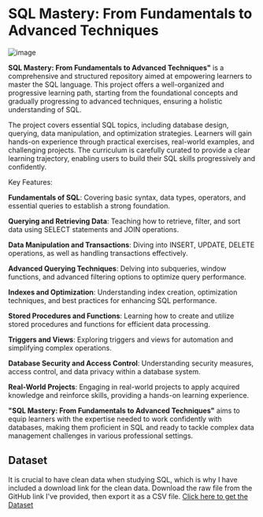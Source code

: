 # SQL Mastery: From Fundamentals to Advanced Techniques

 ![image](https://github.com/SiddheshDaphane/SQL_Basic_to_Advance/assets/105710898/e9262aef-d4c6-4536-993d-9b690002fc46)



**SQL Mastery: From Fundamentals to Advanced Techniques"** is a comprehensive and structured repository aimed at empowering learners to master the SQL language. This project offers a well-organized and progressive learning path, starting from the foundational concepts and gradually progressing to advanced techniques, ensuring a holistic understanding of SQL.

The project covers essential SQL topics, including database design, querying, data manipulation, and optimization strategies. Learners will gain hands-on experience through practical exercises, real-world examples, and challenging projects. The curriculum is carefully curated to provide a clear learning trajectory, enabling users to build their SQL skills progressively and confidently.

Key Features:

**Fundamentals of SQL**: Covering basic syntax, data types, operators, and essential queries to establish a strong foundation.

**Querying and Retrieving Data**: Teaching how to retrieve, filter, and sort data using SELECT statements and JOIN operations.

**Data Manipulation and Transactions**: Diving into INSERT, UPDATE, DELETE operations, as well as handling transactions effectively.

**Advanced Querying Techniques**: Delving into subqueries, window functions, and advanced filtering options to optimize query performance.

**Indexes and Optimization**: Understanding index creation, optimization techniques, and best practices for enhancing SQL performance.

**Stored Procedures and Functions**: Learning how to create and utilize stored procedures and functions for efficient data processing.

**Triggers and Views**: Exploring triggers and views for automation and simplifying complex operations.

**Database Security and Access Control**: Understanding security measures, access control, and data privacy within a database system.

**Real-World Projects**: Engaging in real-world projects to apply acquired knowledge and reinforce skills, providing a hands-on learning experience.

**"SQL Mastery: From Fundamentals to Advanced Techniques"** aims to equip learners with the expertise needed to work confidently with databases, making them proficient in SQL and ready to tackle complex data management challenges in various professional settings.

## Dataset 
It is crucial to have clean data when studying SQL, which is why I have included a download link for the clean data. Download the raw file from the GitHub link I've provided, then export it as a CSV file. 
[Click here to get the Dataset](https://github.com/SiddheshDaphane/SQL_Basic_to_Advance/tree/main/Data)